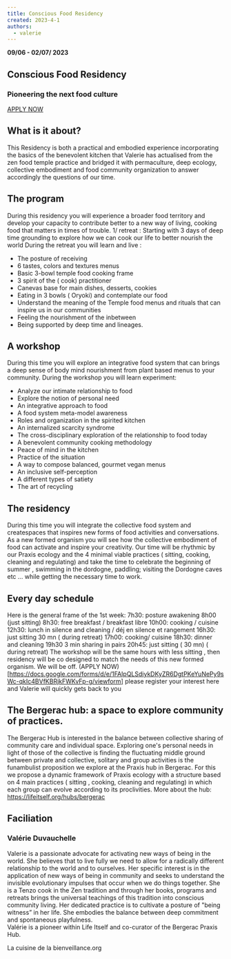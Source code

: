 ```yaml
---
title: Conscious Food Residency
created: 2023-4-1
authors: 
  - valerie
---
```


**09/06 - 02/07/ 2023** 

## Conscious Food Residency
### **Pioneering the next food culture** 

[APPLY NOW](https://docs.google.com/forms/d/e/1FAIpQLSdiykDKyZR6DgtPKeYuNePy9sWc-qkIc4BVfKBRjkFWKvFp-g/viewform)

## What is it about?

This Residency is both a practical and embodied experience incorporating the basics of the benevolent kitchen that Valerie 
has actualised from the zen food temple practice and bridged it with permaculture, deep ecology, collective embodiment and 
food community organization to answer accordingly the questions of our time. 

## The program 
During this residency you will experience a broader  food territory and develop  your capacity to contribute better to a new  way of living, cooking  food that matters in times of trouble.
1/ retreat : 
Starting with 3 days of deep time grounding  to explore how we can  cook our life to better nourish the world 
During the retreat  you will learn and live  : 

- The posture of receiving 
- 6 tastes, colors and textures menus
- Basic 3-bowl temple food cooking frame
- 3 spirit of the ( cook) practitioner
- Canevas base for main dishes, desserts, cookies
- Eating  in 3 bowls ( Oryoki)  and contemplate our food 
- Understand the meaning of the Temple food menus and rituals that can inspire us in our communities 
- Feeling  the nourishment of the inbetween 
- Being supported by deep time and lineages.

## A workshop
During this time you will  explore  an integrative food system  that can brings  a deep sense of body mind nourishment from plant based menus to your community.
During the workshop you will learn experiment: 
- Analyze our intimate relationship to food
- Explore the notion of personal need
- An integrative approach to food
- A food system meta-model awareness
- Roles and organization in the spirited kitchen
- An internalized scarcity syndrome
- The cross-disciplinary exploration of the relationship to food today
- A benevolent community cooking methodology
- Peace of mind in the kitchen 
- Practice of the situation
- A way to compose balanced, gourmet vegan menus
- An inclusive self-perception
- A different types of satiety
- The art of recycling

## The residency
During this time  you will integrate the collective food system and createspaces  that inspires new forms of  food activities and conversations. As a new formed organism you will see how the collective embodiment of food  can activate  and inspire your creativity.
Our time will be rhythmic by our Praxis ecology and the 4 minimal viable practices  ( sitting, cooking, cleaning and regulating) and take the time to celebrate the beginning of summer , swimming in the dordogne, paddling; visiting  the Dordogne caves etc … while getting the necessary time to work. 

## Every day schedule

Here is the general frame of the 1st week:
7h30: posture awakening 
8h00 (just sitting) 
8h30: free breakfast / breakfast libre
10h00: cooking / cuisine
12h30: lunch in silence and cleaning / déj en silence et rangement
16h30: just sitting  30 mn ( during retreat) 
17h00: cooking/ cuisine
18h30: dinner and cleaning
19h30 3 min sharing in pairs
20h45: just sitting ( 30 mn) ( during retreat) 
The workshop will be the same hours with less sitting , then residency will be co designed to match the needs of this new formed organism. We will be off.
(APPLY NOW)[https://docs.google.com/forms/d/e/1FAIpQLSdiykDKyZR6DgtPKeYuNePy9sWc-qkIc4BVfKBRjkFWKvFp-g/viewform] please register your interest here and Valerie will quickly gets back to you 


## The Bergerac hub: a  space to explore community of practices.

The Bergerac Hub is interested in the balance between collective sharing of community care and individual space. Exploring one's personal needs in light of those of the collective is finding the fluctuating middle ground between private and collective, solitary and group activities is the funambulist proposition we explore at the Praxis hub in Bergerac. For this we propose a dynamic framework of Praxis ecology with a structure based on 4 main practices ( sitting , cooking, cleaning and regulating) in which each group can evolve according to its proclivities.
More about the hub: https://lifeitself.org/hubs/bergerac


## Faciliation 
### Valérie Duvauchelle 

Valerie is a passionate advocate for activating new ways of being in the world. She believes that to live fully we need to allow for a radically different relationship to the world and to ourselves. 
Her specific interest is in the application of new ways of being in community and seeks to understand the invisible evolutionary impulses that occur when we do things together. 
She is a Tenzo cook in the Zen tradition and through her books, programs and retreats brings the universal teachings of this tradition into conscious community living. 
Her dedicated practice is to cultivate a posture of "being witness” in her life. 
She embodies the balance between deep commitment and spontaneous playfulness.  
Valérie is a pioneer within Life Itself and co-curator of the Bergerac Praxis Hub.

La cuisine de la bienveillance.org
